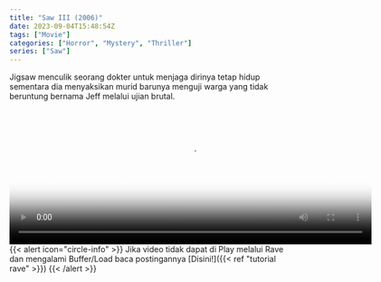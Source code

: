 ```yaml
---
title: "Saw III (2006)"
date: 2023-09-04T15:48:54Z
tags: ["Movie"]
categories: ["Horror", "Mystery", "Thriller"]
series: ["Saw"]
---
```

Jigsaw menculik seorang dokter untuk menjaga dirinya tetap hidup sementara dia menyaksikan murid barunya menguji warga yang tidak beruntung bernama Jeff melalui ujian brutal.

<video id="video-2" 
class="art-preview lazy video-js vjs-default-skin vjs-big-play-centered" 
controls preload="auto" 
width="640" 
height="240" 
poster="https://www.themoviedb.org/t/p/original/uoIDWpXOeczQ3uD9v84vvv2m7Yq.jpg" 
data-setup='{ "example_option": true, "width": "auto", "height": "auto", "techOrder": ["html5","flash"] }' 
onseeked="true"> <source src="https://kp3d-my.sharepoint.com/personal/ryoo_kp3d_onmicrosoft_com/_layouts/15/download.aspx?share=EXXrLf7JbYdFvOT4GWWCbN0Bh86_2MIFUaeE9yOdrIe7WQ" type='video/mp4'>
</video>
<br>
{{< alert icon="circle-info" >}}
Jika video tidak dapat di Play melalui Rave dan mengalami Buffer/Load baca postingannya [Disini!]({{< ref "tutorial rave" >}})
{{< /alert >}}